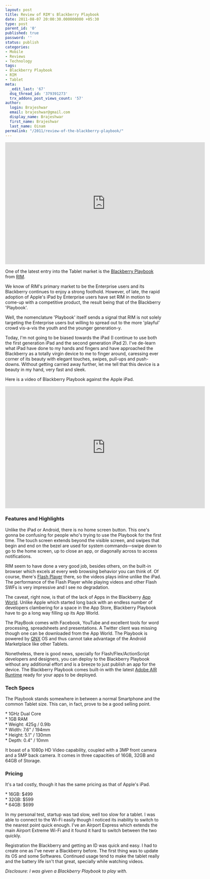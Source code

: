 ```yaml
---
layout: post
title: Review of RIM's Blackberry Playbook
date: 2011-08-07 20:00:30.000000000 +05:30
type: post
parent_id: '0'
published: true
password: ''
status: publish
categories:
- Mobile
- Reviews
- Technology
tags:
- Blackberry Playbook
- RIM
- Tablet
meta:
  _edit_last: '67'
  dsq_thread_id: '379391273'
  trx_addons_post_views_count: '57'
author:
  login: Brajeshwar
  email: brajeshwar@gmail.com
  display_name: Brajeshwar
  first_name: Brajeshwar
  last_name: Oinam
permalink: "/2011/review-of-the-blackberry-playbook/"
---
```

<p><iframe width="640" height="390" src="http://www.youtube.com/embed/OLDh-6_sHT4?hd=1" frameborder="0" allowfullscreen></iframe></p>
<p>One of the latest entry into the Tablet market is the <a href="http://us.blackberry.com/playbook-tablet/">Blackberry Playbook</a> from <a href="http://www.rim.com/">RIM</a>.</p>
<p>We know of RIM's primary market to be the Enterprise users and its Blackberry continues to enjoy a strong foothold. However, of late, the rapid adoption of Apple's iPad by Enterprise users have set RIM in motion to come-up with a competitive product, the result being that of the Blackberry 'Playbook'.</p>
<p>Well, the nomenclature 'Playbook' itself sends a signal that RIM is not solely targeting the Enterprise users but willing to spread out to the more 'playful' crowd vis-a-vis the youth and the younger generation-y.</p>

<p>Today, I'm not going to be biased towards the iPad (I continue to use both the first generation iPad and the second generation iPad 2). I've de-learn what iPad have done to my hands and fingers and have approached the Blackberry as a totally virgin device to me to finger around, caressing ever corner of its beauty with elegant touches, swipes, pull-ups and push-downs. Without getting carried away further, let me tell that this device is a beauty in my hand, very fast and sleek.</p>
<p>Here is a video of Blackberry Playbook against the Apple iPad.</p>
<p><iframe width="640" height="390" src="http://www.youtube.com/embed/s72rGDUn2uo?hd=1" frameborder="0" allowfullscreen></iframe></p>
<h3>Features and Highlights</h3>
<p>Unlike the iPad or Android, there is no home screen button. This one's gonna be confusing for people who's trying to use the Playbook for the first time. The touch screen extends beyond the visible screen, and swipes that begin and end on the bezel are used for system commands&mdash;swipe down to go to the home screen, up to close an app, or diagonally across to access notifications.</p>
<p>RIM seem to have done a very good job, besides others, on the built-in browser which excels at every web browsing behavior you can think of. Of course, there's <a href="http://www.adobe.com/products/flashplayer/">Flash Player</a> there, so the videos plays inline unlike the iPad. The performance of the Flash Player while playing videos and other Flash SWFs is very impressive and I see no degradation.</p>
<p>The caveat, right now, is that of the lack of Apps in the Blackberry <a href="http://us.blackberry.com/apps-software/appworld/">App World</a>. Unlike Apple which started long back with an endless number of developers clambering for a space in the App Store, Blackberry Playbook have to go a long way filling up its App World.</p>
<p>The PlayBook comes with Facebook, YouTube and excellent tools for word processing, spreadsheets and presentations. A Twitter client was missing though one can be downloaded from the App World. The Playbook is powered by <a href="http://www.qnx.com/products/neutrino-rtos/">QNX</a> OS and thus cannot take advantage of the Android Marketplace like other Tablets.</p>
<p>Nonetheless, there is good news, specially for Flash/Flex/ActionScript developers and designers, you can deploy to the Blackberry Playbook without any additional effort and is a breeze to just publish an app for the device. The Blackberry Playbook comes built-in with the latest <a href="http://www.adobe.com/products/air/">Adobe AIR Runtime</a> ready for your apps to be deployed.</p>
<h3>Tech Specs</h3>
<p>The Playbook stands somewhere in between a normal Smartphone and the common Tablet size. This can, in fact, prove to be a good selling point.</p>
<p>* 1GHz Dual Core<br />
* 1GB RAM<br />
* Weight: 425g / 0.9lb<br />
* Width: 7.6" / 194mm<br />
* Height: 5.1" / 130mm<br />
* Depth: 0.4" / 10mm</p>
<p>It boast of a 1080p HD Video capability, coupled with a 3MP front camera and a 5MP back camera. It comes in three capacities of 16GB, 32GB and 64GB of Storage.</p>
<h3>Pricing</h3>
<p>It's a tad costly, though it has the same pricing as that of Apple's iPad.</p>
<p>* 16GB: $499<br />
* 32GB: $599<br />
* 64GB: $699</p>
<p>In my personal test, startup was tad slow, well too slow for a tablet. I was able to connect to the Wi-Fi easily though I noticed its inability to switch to the nearest point quick enough. I've an Airport Express which extends the main Airport Extreme Wi-Fi and it found it hard to switch between the two quickly.</p>
<p>Registration the Blackberry and getting an ID was quick and easy. I had to create one as I've never a Blackberry before. The first thing was to update its OS and some Softwares. Continued usage tend to make the tablet really and the battery life isn't that great, specially while watching videos.</p>
<p><em>Disclosure: I was given a Blackberry Playbook to play with.</em></p>
